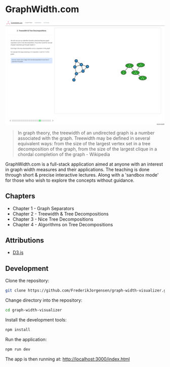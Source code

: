 # GraphWidth.com

![](readmeimg.png)

> In graph theory, the treewidth of an undirected graph is a number associated with the graph. Treewidth may be defined in several equivalent ways: from the size of the largest vertex set in a tree decomposition of the graph, from the size of the largest clique in a chordal completion of the graph - Wikipedia

GraphWidth.com is a full-stack application aimed at anyone with an interest in graph width measures and their applications. The teaching is done through short & precise interactive lectures. Along with a 
'sandbox mode' for those who wish to explore the concepts without guidance.

## Chapters

- Chapter 1 - Graph Separators
- Chapter 2 - Treewidth & Tree Decompositions
- Chapter 3 - Nice Tree Decompositions
- Chapter 4 - Algorithms on Tree Decompositions

## Attributions
- [D3.js](https://d3js.org/)

## Development

Clone the repository:  
```bash
git clone https://github.com/FrederikJorgensen/graph-width-visualizer.git
```  
Change directory into the repository:  
```bash
cd graph-width-visualizer
```

Install the development tools:  
```bash
npm install
```    
Run the application:  
```bash
npm run dev
```

The app is then running at: 
[http://localhost:3000/index.html](http://localhost:3000/index.html)